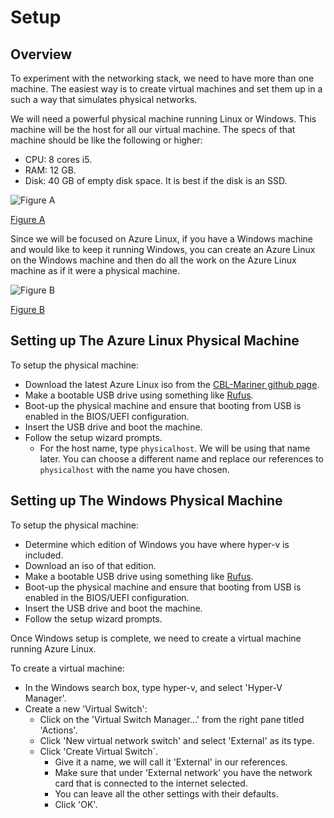 # Setup

## Overview

To experiment with the networking stack, we need to have more than one machine.
The easiest way is to create virtual machines and set them up in a such a way
that simulates physical networks.

We will need a powerful physical machine running Linux or Windows. This machine
will be the host for all our virtual machine. The specs of that machine should
be like the following or higher:
- CPU: 8 cores i5.
- RAM: 12 GB.
- Disk: 40 GB of empty disk space. It is best if the disk is an SSD.

![Figure A](./01-machine-setup-a.jpg)

[Figure A](./01-machine-setup-a.jpg)

Since we will be focused on Azure Linux, if you have a Windows machine and
would like to keep it running Windows, you can create an Azure Linux on the
Windows machine and then do all the work on the Azure Linux machine as if it
were a physical machine.

![Figure B](./01-machine-setup-b.jpg)

[Figure B](./01-machine-setup-b.jpg)

## Setting up The Azure Linux Physical Machine

To setup the physical machine:
- Download the latest Azure Linux iso from the [CBL-Mariner github page](https://github.com/microsoft/CBL-Mariner).
- Make a bootable USB drive using something like [Rufus](https://rufus.ie/en/).
- Boot-up the physical machine and ensure that booting from USB is enabled in
  the BIOS/UEFI configuration.
- Insert the USB drive and boot the machine.
- Follow the setup wizard prompts.
  - For the host name, type `physicalhost`. We will be using that name later.
    You can choose a different name and replace our references to
    `physicalhost` with the name you have chosen.

## Setting up The Windows Physical Machine

To setup the physical machine:
- Determine which edition of Windows you have where hyper-v is included.
- Download an iso of that edition.
- Make a bootable USB drive using something like [Rufus](https://rufus.ie/en/).
- Boot-up the physical machine and ensure that booting from USB is enabled in
  the BIOS/UEFI configuration.
- Insert the USB drive and boot the machine.
- Follow the setup wizard prompts.

Once Windows setup is complete, we need to create a virtual machine running
Azure Linux.

To create a virtual machine:
- In the Windows search box, type hyper-v, and select 'Hyper-V Manager'.
- Create a new 'Virtual Switch':
  - Click on the 'Virtual Switch Manager...' from the right pane titled
    'Actions'.
  - Click 'New virtual network switch' and select 'External' as its type.
  - Click 'Create Virtual Switch`.
    - Give it a name, we will call it 'External' in our references.
    - Make sure that under 'External network' you have the network card that is
      connected to the internet selected.
    - You can leave all the other settings with their defaults.
    - Click 'OK'.



